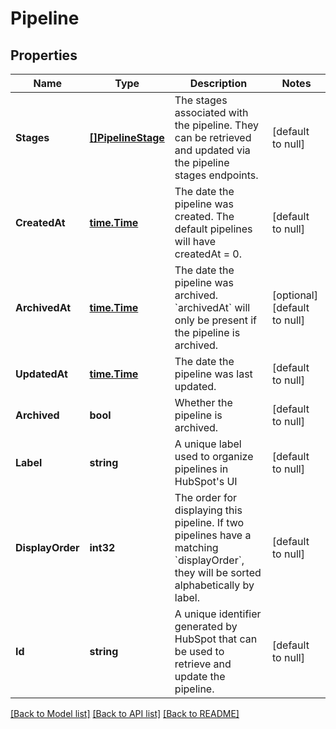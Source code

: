 # Pipeline

## Properties
Name | Type | Description | Notes
------------ | ------------- | ------------- | -------------
**Stages** | [**[]PipelineStage**](PipelineStage.md) | The stages associated with the pipeline. They can be retrieved and updated via the pipeline stages endpoints. | [default to null]
**CreatedAt** | [**time.Time**](time.Time.md) | The date the pipeline was created. The default pipelines will have createdAt &#x3D; 0. | [default to null]
**ArchivedAt** | [**time.Time**](time.Time.md) | The date the pipeline was archived. &#x60;archivedAt&#x60; will only be present if the pipeline is archived. | [optional] [default to null]
**UpdatedAt** | [**time.Time**](time.Time.md) | The date the pipeline was last updated. | [default to null]
**Archived** | **bool** | Whether the pipeline is archived. | [default to null]
**Label** | **string** | A unique label used to organize pipelines in HubSpot&#x27;s UI | [default to null]
**DisplayOrder** | **int32** | The order for displaying this pipeline. If two pipelines have a matching &#x60;displayOrder&#x60;, they will be sorted alphabetically by label. | [default to null]
**Id** | **string** | A unique identifier generated by HubSpot that can be used to retrieve and update the pipeline. | [default to null]

[[Back to Model list]](../README.md#documentation-for-models) [[Back to API list]](../README.md#documentation-for-api-endpoints) [[Back to README]](../README.md)

